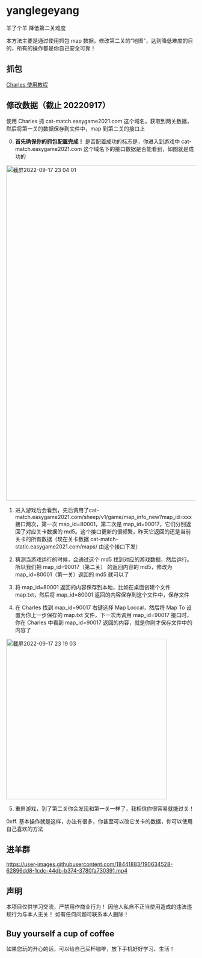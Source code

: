 # yanglegeyang

羊了个羊 降低第二关难度

本方法主要是通过使用抓包 map 数据，修改第二关的“地图”，达到降低难度的目的，所有的操作都是你自己安全可靠！

## 抓包
[Charles 使用教程](https://www.jianshu.com/p/ff85b3dac157)

## 修改数据（截止 20220917）
使用 Charles 抓 cat-match.easygame2021.com 这个域名，获取到两关数据，然后将第一关的数据保存到文件中，map 到第二关的接口上

0. **首先确保你的抓包配置完成！**
是否配置成功的标志是，你进入到游戏中 cat-match.easygame2021.com 这个域名下的接口数据是否能看到，如图就是成功的
<img width="893" alt="截屏2022-09-17 23 04 01" src="https://user-images.githubusercontent.com/18441883/190864394-fcc0eb99-084e-4269-864e-841f6178b6cb.png">

1. 进入游戏后会看到，先后调用了cat-match.easygame2021.com/sheep/v1/game/map_info_new?map_id=xxx 接口两次，第一次 map_id=80001，第二次是 map_id=90017，它们分别返回了对应关卡数据的 md5。这个接口更新的很频繁，昨天它返回的还是当前关卡的所有数据（现在关卡数据 cat-match-static.easygame2021.com/maps/ 由这个接口下发）

2. 猜测当游戏运行的时候，会通过这个 md5 找到对应的游戏数据，然后运行。所以我们把 map_id=90017（第二关） 的返回内容的 md5，修改为 map_id=80001（第一关）返回的 md5 就可以了

3. 将 map_id=80001 返回的内容保存到本地，比如在桌面创建个文件 map.txt，然后将 map_id=80001 返回的内容保存到这个文件中，保存文件

4. 在 Charles 找到 map_id=90017 右键选择 Map Loccal，然后将 Map To 设置为你上一步保存的 map.txt 文件，下一次再调用 map_id=90017 接口时，你在 Charles 中看到 map_id=90017 返回的内容，就是你刚才保存文件中的内容了
<img width="427" alt="截屏2022-09-17 23 19 03" src="https://user-images.githubusercontent.com/18441883/190864426-295f0b1a-4bca-4ee1-97c4-ded55c0c23b2.png">

5. 重启游戏，到了第二关你会发现和第一关一样了，我相信你很容易就能过关！

0xff. 基本操作就是这样，办法有很多，你甚至可以改它关卡的数据，你可以使用自己喜欢的方法

## 进羊群
https://user-images.githubusercontent.com/18441883/190634528-62896dd8-1cdc-44db-b374-3780fa730391.mp4

## 声明
本项目仅供学习交流，严禁用作商业行为！
因他人私自不正当使用造成的违法违规行为与本人无关！
如有任何问题可联系本人删除！

## Buy yourself a cup of coffee
如果您玩的开心的话，可以给自己买杯咖啡，放下手机好好学习、生活！
